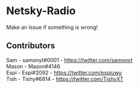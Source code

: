 # Netsky-Radio
Make an Issue if something is wrong!

## Contributors
Sam - samonyt#0001 - https://twitter.com/samonyt  
Mason - Mason#4146  
Espi - Espi#2092 - https://twitter.com/espiuwu  
Tish - Tishy#6814 - https://twitter.com/TishyXT
